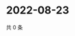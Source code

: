 # 2022-08-23

共 0 条

<!-- BEGIN WEIBO -->
<!-- 最后更新时间 Tue Aug 23 2022 14:29:45 GMT+0800 (China Standard Time) -->

<!-- END WEIBO -->
